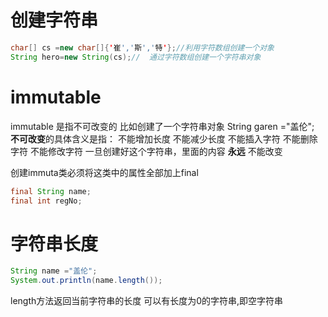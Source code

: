 # 创建字符串

```java
char[] cs =new char[]{'崔','斯','特'};//利用字符数组创建一个对象
String hero=new String(cs);//  通过字符数组创建一个字符串对象
```

# immutable

immutable 是指不可改变的
比如创建了一个字符串对象
String garen ="盖伦";
**不可改变**的具体含义是指：
不能增加长度
不能减少长度
不能插入字符
不能删除字符
不能修改字符
一旦创建好这个字符串，里面的内容 **永远** 不能改变

创建immuta类必须将这类中的属性全部加上final

```java
final String name; 
final int regNo; 
```

# 字符串长度

```java
String name ="盖伦";
System.out.println(name.length());
```

length方法返回当前字符串的长度
可以有长度为0的字符串,即空字符串

